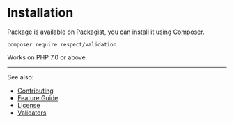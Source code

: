 # Installation

Package is available on [Packagist](http://packagist.org/packages/respect/validation),
you can install it using [Composer](http://getcomposer.org).

```shell
composer require respect/validation
```

Works on PHP 7.0 or above.

***
See also:

- [Contributing](../CONTRIBUTING.md)
- [Feature Guide](README.md)
- [License](../LICENSE.md)
- [Validators](VALIDATORS.md)
